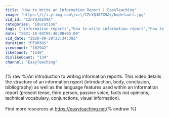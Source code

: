 ```yaml
---
title: "How to Write an Information Report | EasyTeaching"
image: "https:\/\/i.ytimg.com\/vi\/CZnYQJ0ZX9A\/hqdefault.jpg"
vid_id: "CZnYQJ0ZX9A"
categories: "Education"
tags: ["information reports","how to write information report","how to write an information report"]
date: "2021-10-04T05:40:08+03:00"
vid_date: "2020-09-29T22:34:39Z"
duration: "PT9M30S"
viewcount: "102942"
likeCount: "1540"
dislikeCount: "134"
channel: "EasyTeaching"
---
```

{% raw %}An introduction to writing information reports. This video details the structure of an information report (introduction, body, conclusion, bibliography) as well as the language features used within an information report (present tense, third person, passive voice, facts not opinions, technical vocabulary, conjunctions, visual information).<br /><br />Find more resources at <a rel="nofollow" target="blank" href="https://easyteaching.net">https://easyteaching.net</a>{% endraw %}
